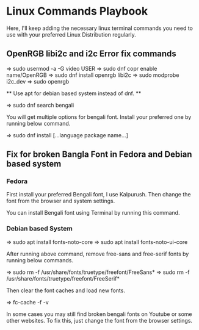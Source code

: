 # Linux Commands Playbook

Here, I'll keep adding the necessary linux terminal commands you need to use with your preferred Linux Distribution regularly.

## OpenRGB libi2c and i2c Error fix commands

=> sudo usermod -a -G video USER
=> sudo dnf copr enable name/OpenRGB
=> sudo dnf install openrgb libi2c
=> sudo modprobe i2c_dev
=> sudo openrgb

** Use apt for debian based system instead of dnf. **

=> sudo dnf search bengali

You will get multiple options for bengali font. Install your preferred one by running below command.

=> sudo dnf install [...language package name...]

## Fix for broken Bangla Font in Fedora and Debian based system

### Fedora

First install your preferred Bengali font, I use Kalpurush. Then change the font from the browser and system settings.

You can install Bengali font using Terminal by running this command.

### Debian based System

=> sudo apt install fonts-noto-core
=> sudo apt install fonts-noto-ui-core

After running above command, remove free-sans and free-serif fonts by running below commands.

=> sudo rm -f /usr/share/fonts/truetype/freefont/FreeSans*
=> sudo rm -f /usr/share/fonts/truetype/freefont/FreeSerif*

Then clear the font caches and load new fonts.

=> fc-cache -f -v

In some cases you may still find broken bengali fonts on Youtube or some other websites. To fix this, just change the font from the browser settings.
